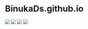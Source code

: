 # BinukaDs.github.io

![](https://img.shields.io/github/last-commit/BinukaDs/BinukaDs.github.io?style=plastic)
![](https://img.shields.io/github/languages/top/BinukaDs/BinukaDs.github.io?style=plastic)
![](https://img.shields.io/github/languages/count/BinukaDs/BinukaDs.github.io?style=plastic)
![](https://img.shields.io/website?down_color=brown&down_message=offline%2C%20back%20in%20soon%21&up_color=%23d69b0d&up_message=Online%20%3A%29&url=https%3A%2F%2Fbinukads.github.io%2F)
